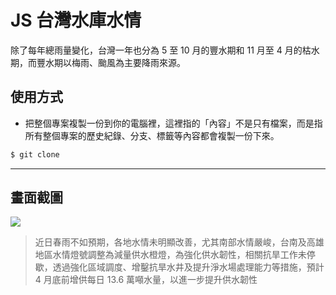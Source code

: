 # JS 台灣水庫水情

除了每年總雨量變化，台灣一年也分為 5 至 10 月的豐水期和 11 月至 4 月的枯水期，而豐水期以梅雨、颱風為主要降雨來源。

## 使用方式
- 把整個專案複製一份到你的電腦裡，這裡指的「內容」不是只有檔案，而是指所有整個專案的歷史紀錄、分支、標籤等內容都會複製一份下來。
```sh
$ git clone
```

----

## 畫面截圖
![](https://i.imgur.com/jv7VowT.png)
> 近日春雨不如預期，各地水情未明顯改善，尤其南部水情嚴峻，台南及高雄地區水情燈號調整為減量供水橙燈，為強化供水韌性，相關抗旱工作未停歇，透過強化區域調度、增鑿抗旱水井及提升淨水場處理能力等措施，預計 4 月底前增供每日 13.6 萬噸水量，以進一步提升供水韌性